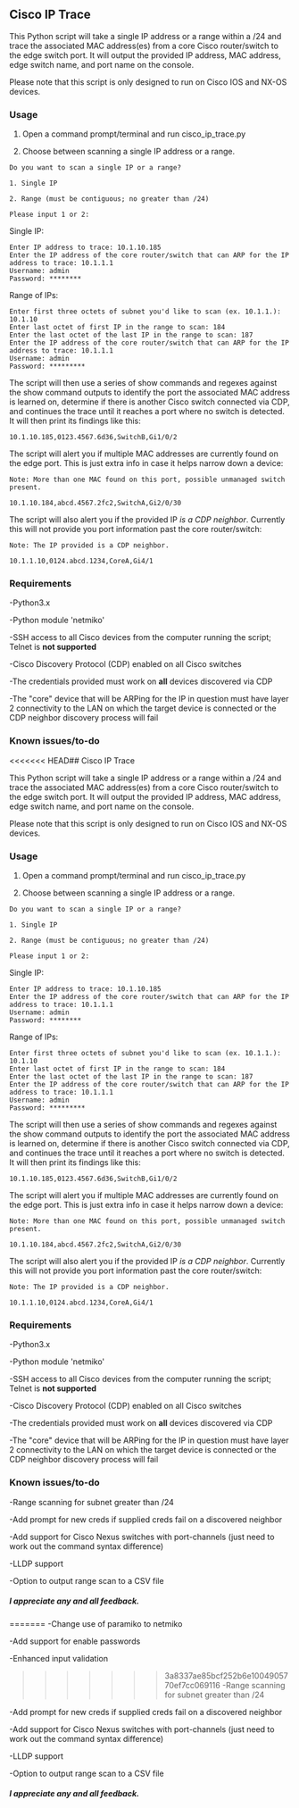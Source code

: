 ## Cisco IP Trace

This Python script will take a single IP address or a range within a /24 and trace the associated MAC address(es) from a core Cisco router/switch to the edge switch port. It will output the provided IP address, MAC address, edge switch name, and port name on the console.

Please note that this script is only designed to run on Cisco IOS and NX-OS devices.

### Usage

1. Open a command prompt/terminal and run cisco_ip_trace.py 

2. Choose between scanning a single IP address or a range.

```
Do you want to scan a single IP or a range?

1. Single IP

2. Range (must be contiguous; no greater than /24)

Please input 1 or 2:
```

Single IP:

```
Enter IP address to trace: 10.1.10.185
Enter the IP address of the core router/switch that can ARP for the IP address to trace: 10.1.1.1
Username: admin
Password: ********
```

Range of IPs:

```
Enter first three octets of subnet you'd like to scan (ex. 10.1.1.): 10.1.10
Enter last octet of first IP in the range to scan: 184
Enter the last octet of the last IP in the range to scan: 187
Enter the IP address of the core router/switch that can ARP for the IP address to trace: 10.1.1.1
Username: admin
Password: *********
```

The script will then use a series of show commands and regexes against the show command outputs to identify the port the associated MAC address is learned on, determine if there is another Cisco switch connected via CDP, and continues the trace until it reaches a port where no switch is detected. It will then print its findings like this:

`10.1.10.185,0123.4567.6d36,SwitchB,Gi1/0/2`

The script will alert you if multiple MAC addresses are currently found on the edge port. This is just extra info in case it helps narrow down a device:

```
Note: More than one MAC found on this port, possible unmanaged switch present.

10.1.10.184,abcd.4567.2fc2,SwitchA,Gi2/0/30
```

The script will also alert you if the provided IP *is a CDP neighbor*. Currently this will not provide you port information past the core router/switch:

```
Note: The IP provided is a CDP neighbor.

10.1.1.10,0124.abcd.1234,CoreA,Gi4/1
```

### Requirements

-Python3.x

-Python module 'netmiko'

-SSH access to all Cisco devices from the computer running the script; Telnet is **not supported**

-Cisco Discovery Protocol (CDP) enabled on all Cisco switches

-The credentials provided must work on **all** devices discovered via CDP

-The "core" device that will be ARPing for the IP in question must have layer 2 connectivity to the LAN on which the target device is connected or the CDP neighbor discovery process will fail

### Known issues/to-do

<<<<<<< HEAD## Cisco IP Trace

This Python script will take a single IP address or a range within a /24 and trace the associated MAC address(es) from a core Cisco router/switch to the edge switch port. It will output the provided IP address, MAC address, edge switch name, and port name on the console.

Please note that this script is only designed to run on Cisco IOS and NX-OS devices.

### Usage

1. Open a command prompt/terminal and run cisco_ip_trace.py 

2. Choose between scanning a single IP address or a range.

```
Do you want to scan a single IP or a range?

1. Single IP

2. Range (must be contiguous; no greater than /24)

Please input 1 or 2:
```

Single IP:

```
Enter IP address to trace: 10.1.10.185
Enter the IP address of the core router/switch that can ARP for the IP address to trace: 10.1.1.1
Username: admin
Password: ********
```

Range of IPs:

```
Enter first three octets of subnet you'd like to scan (ex. 10.1.1.): 10.1.10
Enter last octet of first IP in the range to scan: 184
Enter the last octet of the last IP in the range to scan: 187
Enter the IP address of the core router/switch that can ARP for the IP address to trace: 10.1.1.1
Username: admin
Password: *********
```

The script will then use a series of show commands and regexes against the show command outputs to identify the port the associated MAC address is learned on, determine if there is another Cisco switch connected via CDP, and continues the trace until it reaches a port where no switch is detected. It will then print its findings like this:

`10.1.10.185,0123.4567.6d36,SwitchB,Gi1/0/2`

The script will alert you if multiple MAC addresses are currently found on the edge port. This is just extra info in case it helps narrow down a device:

```
Note: More than one MAC found on this port, possible unmanaged switch present.

10.1.10.184,abcd.4567.2fc2,SwitchA,Gi2/0/30
```

The script will also alert you if the provided IP *is a CDP neighbor*. Currently this will not provide you port information past the core router/switch:

```
Note: The IP provided is a CDP neighbor.

10.1.1.10,0124.abcd.1234,CoreA,Gi4/1
```

### Requirements

-Python3.x

-Python module 'netmiko'

-SSH access to all Cisco devices from the computer running the script; Telnet is **not supported**

-Cisco Discovery Protocol (CDP) enabled on all Cisco switches

-The credentials provided must work on **all** devices discovered via CDP

-The "core" device that will be ARPing for the IP in question must have layer 2 connectivity to the LAN on which the target device is connected or the CDP neighbor discovery process will fail

### Known issues/to-do

-Range scanning for subnet greater than /24

-Add prompt for new creds if supplied creds fail on a discovered neighbor

-Add support for Cisco Nexus switches with port-channels (just need to work out the command syntax difference)

-LLDP support

-Option to output range scan to a CSV file

##### I appreciate any and all feedback.

=======
-Change use of paramiko to netmiko

-Add support for enable passwords

-Enhanced input validation

>>>>>>> 3a8337ae85bcf252b6e1004905770ef7cc069116
-Range scanning for subnet greater than /24

-Add prompt for new creds if supplied creds fail on a discovered neighbor

-Add support for Cisco Nexus switches with port-channels (just need to work out the command syntax difference)

-LLDP support

-Option to output range scan to a CSV file

##### I appreciate any and all feedback.
